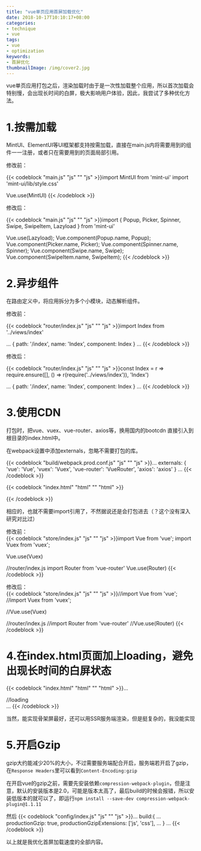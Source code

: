 ```yaml
---
title: "vue单页应用首屏加载优化"
date: 2018-10-17T10:10:17+08:00
categories:
- technique
- vue
tags:
- vue
- optimization
keywords:
- 首屏优化
thumbnailImage: /img/cover2.jpg
---
```


<!--more-->

vue单页应用打包之后，渲染加载时由于是一次性加载整个应用，所以首次加载会特别慢，会出现长时间的白屏，极大影响用户体验，因此，我尝试了多种优化方法。
<!-- toc -->
# 1.按需加载
MintUI、ElementUI等UI框架都支持按需加载，直接在main.js内将需要用到的组件一一注册，或者只在需要用到的页面局部引用。  

修改前：  

{{< codeblock "main.js" "js" "" "js" >}}import MintUI from 'mint-ui'
import 'mint-ui/lib/style.css'

Vue.use(MintUI)
{{< /codeblock >}}

修改后：  

{{< codeblock "main.js" "js" "" "js" >}}import { Popup, Picker, Spinner, Swipe, SwipeItem, Lazyload } from 'mint-ui'

Vue.use(Lazyload);
Vue.component(Popup.name, Popup);
Vue.component(Picker.name, Picker);
Vue.component(Spinner.name, Spinner);
Vue.component(Swipe.name, Swipe);
Vue.component(SwipeItem.name, SwipeItem);
{{< /codeblock >}}  

# 2.异步组件
在路由定义中，将应用拆分为多个小模块，动态解析组件。

修改前：  

{{< codeblock "router/index.js" "js" "" "js" >}}import Index from '../views/index'

...
{
    path: '/index',
    name: 'Index',
    component: Index
}
...
{{< /codeblock >}}  

修改后：  

{{< codeblock "router/index.js" "js" "" "js" >}}const Index = r => require.ensure([], () => r(require('../views/index')), 'Index')

...
{
    path: '/index',
    name: 'Index',
    component: Index
}
...
{{< /codeblock >}}  

# 3.使用CDN
打包时，把vue、vuex、vue-router、axios等，换用国内的bootcdn 直接引入到根目录的index.html中。

在webpack设置中添加externals，忽略不需要打包的库。  

{{< codeblock "build/webpack.prod.conf.js" "js" "" "js" >}}...
externals: {
    'vue': 'Vue',
    'vuex': 'Vuex',
    'vue-router': 'VueRouter',
    'axios': 'axios'
  }
...
{{< /codeblock >}}

{{< codeblock "index.html" "html" "" "html" >}}<script src="//cdn.bootcss.com/vue/2.2.5/vue.min.js"></script>  
<script src="//cdn.bootcss.com/vue-router/2.3.0/vue-router.min.js"></script>
<script src="//cdn.bootcss.com/vuex/2.2.1/vuex.min.js"></script>  
<script src="//cdn.bootcss.com/axios/0.15.3/axios.min.js"></script>
{{< /codeblock >}}  

相应的，也就不需要import引用了，不然据说还是会打包进去（？这个没有深入研究对比过）  

修改前：  
{{< codeblock "store/index.js" "js" "" "js" >}}import Vue from 'vue';
import Vuex from 'vuex';

Vue.use(Vuex)

//router/index.js
import Router from 'vue-router'
Vue.use(Router)
{{< /codeblock >}}

修改后：  
{{< codeblock "store/index.js" "js" "" "js" >}}//import Vue from 'vue';
//import Vuex from 'vuex';

//Vue.use(Vuex)

//router/index.js
//import Router from 'vue-router'
//Vue.use(Router)
{{< /codeblock >}}

# 4.在index.html页面加上loading，避免出现长时间的白屏状态  
{{< codeblock "index.html" "html" "" "html" >}}...
<div id="app">
//loading
</div>
...
{{< /codeblock >}}  

当然，能实现骨架屏最好，还可以用SSR服务端渲染，但是挺复杂的，我没能实现

# 5.开启Gzip
gzip大约能减少20%的大小，不过需要服务端配合开启，服务端若开启了gzip，在`Response Headers`里可以看到`Content-Encoding:gzip`

在开启vue的gzip之前，需要先安装依赖`compression-webpack-plugin`，但是注意，默认的安装版本是2.0，可能是版本太高了，最后build的时候会报错，所以安装低版本的就可以了，即运行`npm install --save-dev compression-webpack-plugin@1.1.11`

然后
{{< codeblock "config/index.js" "js" "" "js" >}}...
build:{
    ...
    productionGzip: true,
    productionGzipExtensions: ['js', 'css'],
    ...
}
...
{{< /codeblock >}}


以上就是我优化首屏加载速度的全部内容。
